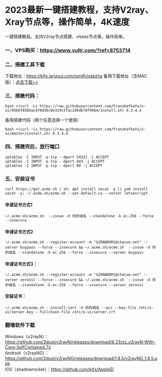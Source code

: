 # 2023最新一键搭建教程，支持V2ray、Xray节点等，操作简单，4K速度
一键搭建教程，支持V2ray节点搭建、vlsess节点等，操作简单。

### 一、VPS购买：https://www.vultr.com/?ref=8753714

### 二、搭建工具下载
下载地址：https://kjfx.lanzoui.com/iqm6Uosbzha    备用下载地址（含MAC版）：<a href="http://www.hostbuf.com/t/988.html" target="_blank">点击下载>></a>


### 三、搭建代码：
    bash <(curl -Ls https://raw.githubusercontent.com/FranzKafkaYu/x-ui/956bf85bbac978d56c0e319c5fac2d6db7df9564/install.sh) 0.3.4.4
    
备用搭建代码（两个任意选择一个使用）

    bash <(curl -Ls https://raw.githubusercontent.com/FranzKafkaYu/x-ui/master/install.sh) 0.3.4.4
    
### 四、搭建完后，放行端口
    iptables -I INPUT -p tcp --dport 54321 -j ACCEPT
    iptables -I INPUT -p tcp --dport 443 -j ACCEPT
    iptables -I INPUT -p tcp --dport 80 -j ACCEPT

### 五、安装证书
    curl https://get.acme.sh | sh; apt install socat -y || yum install socat -y; ~/.acme.sh/acme.sh --set-default-ca --server letsencrypt

#### 申请证书方式1
    ~/.acme.sh/acme.sh  --issue -d 你的域名 --standalone -k ec-256 --force --insecure

#### 申请证书方式2
    ~/.acme.sh/acme.sh --register-account -m "${RANDOM}@chacuo.net" --server buypass --force --insecure && ~/.acme.sh/acme.sh  --issue -d 你的域名 --standalone -k ec-256 --force --insecure --server buypass

#### 申请证书方式3：
    ~/.acme.sh/acme.sh --register-account -m "${RANDOM}@chacuo.net" --server zerossl --force --insecure && ~/.acme.sh/acme.sh  --issue -d 你的域名 --standalone -k ec-256 --force --insecure --server zerossl

#### 安装证书：
    ~/.acme.sh/acme.sh --install-cert -d 你的域名 --ecc --key-file /etc/x-ui/server.key --fullchain-file /etc/x-ui/server.crt

### 翻墙软件下载
Windows（v2rayN）：https://github.com/2dust/v2rayN/releases/download/6.23/zz_v2rayN-With-Core-SelfContained.7z<br>
Android（v2rayNG）：https://github.com/2dust/v2rayNG/releases/download/1.8.5/v2rayNG_1.8.5.apk<br>
IOS（shadowrocket）：https://github.com/kjfx/AppleID<br>
